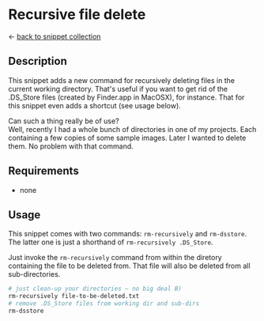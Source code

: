 # Recursive file delete

&larr; [back to snippet collection](./../../README.md)

## Description

This snippet adds a new command for recursively deleting files in the current working directory. That's useful if you want to get rid of the .DS_Store files (created by Finder.app in MacOSX), for instance. That for this snippet even adds a shortcut (see usage below).

Can such a thing really be of use?  
Well, recently I had a whole bunch of directories in one of my projects. Each containing a few copies of some sample images. Later I wanted to delete them. No problem with that command.

## Requirements

 - none

##  Usage

This snippet comes with two commands: `rm-recursively` and `rm-dsstore`. The latter one is just a shorthand of `rm-recursively .DS_Store`.

Just invoke the `rm-recursively` command from within the diretory containing the file to be deleted from. That file will also be deleted from all sub-directories.

```bash
# just clean-up your directories – no big deal B)
rm-recursively file-to-be-deleted.txt
# remove .DS_Store files from working dir and sub-dirs
rm-dsstore
```
